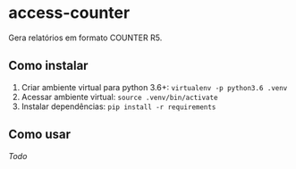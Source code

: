 # access-counter

Gera relatórios em formato COUNTER R5.

## Como instalar
1. Criar ambiente virtual para python 3.6+: `virtualenv -p python3.6 .venv`
2. Acessar ambiente virtual: `source .venv/bin/activate`
2. Instalar dependências: `pip install -r requirements`

## Como usar
_Todo_